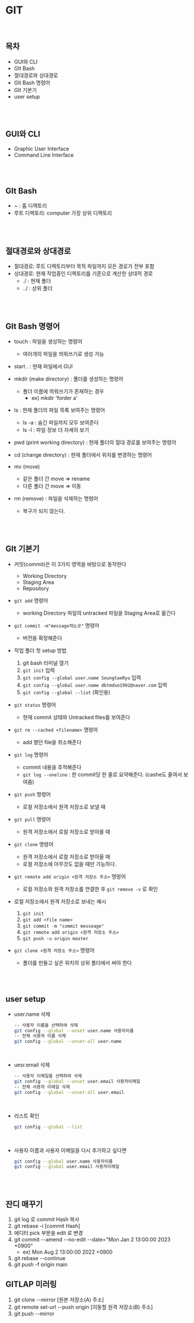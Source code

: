 # GIT

<br>

## 목차

- GUI와 CLI
- GIt Bash
- 절대경로와 상대경로
- GIt Bash 명령어
- GIt 기본기
- user setup

<br>

<br>

## GUI와 CLI

- Graphic User Interface
- Command Line Interface

<br>

<br>

## GIt Bash

- ~ : 홈 디렉토리
- 루트 디렉토리: computer 가장 상위 디렉토리

<br>

<br>

## 절대경로와 상대경로

- 절대경로: 루트 디렉토리부터 목적 파일까지 모든 경로가 전부 포함
- 상대경로: 현재 작업중인 디렉토리를 기준으로 계산한 상대적 경로
  - ./ : 현재 폴더
  - ../ : 상위 폴더

<br>

<br>

## GIt Bash 명령어

- touch : 파일을 생성하는 명령어

  - 여러개의 파일을 띄워쓰기로 생성 가능

- start . : 현재 파일에서 GUI 

- mkdir (make directory) : 폴더를 생성하는 명령어

  - 폴더 이름에 띄워쓰기가 존재하는 경우
    - ex) mkdir 'forder a'

- ls : 현재 폴더의 파일 목록 보여주는 명령어

  - ls -a : 숨긴 파일까지 모두 보여준다 
  - ls -l : 파일 정보 더 자세히 보기

- pwd (print working directory) : 현재 폴더의 절대 경로를 보여주는 명령어

- cd (change directory) : 현재 폴더에서 위치를 변경하는 명령어

- mv (move)

  - 같은 폴더 간 move => rename
  - 다른 폴더 간 move => 이동

- rm (remove) : 파일을 삭제하는 명령어

  - 복구가 되지 않는다.

<br>

<br>

## GIt 기본기

- 커밋(commit)은 이 3가지 영역을 바탕으로 동작한다
  
  - Working Directory
  - Staging Area
  - Repository

- `git add`  명령어
  - working Directory 파일의 untracked 파일을 Staging Area로 옮긴다
  
- `git commit -m"message적는곳"`  명령어
  - 버전을 확정해준다
  
- 작업 폴더 첫 setup 방법
  
  1. git bash 터미널 열기
  2. `git init` 입력
  3. `git config --global user.name SeungtaeRyu` 입력
  4. `git config --global user.name dbtmdxo1992@naver.com` 입력
  5. `git config --global --list`  (확인용)

- `git status` 명령어
  - 현재 commit 상태와 Untracked files를 보여준다
  
- `git rm --cached <filename>`  명령어
  
  - add 했던 file을 취소해준다

- `git log` 명령어
  
  - commit 내용을 추적해준다
  - `git log --oneline` : 한 commit당 한 줄로 요약해준다. (cashe도 줄여서 보여줌)

- `git push` 명령어
  
  - 로컬 저장소에서 원격 저장소로 보낼 때

- `git pull` 명령어
  
  - 원격 저장소에서 로컬 저장소로 받아올 때

- `git clone` 명령어
  
  - 원격 저장소에서 로컬 저장소로 받아올 때
  - 로컬 저장소에 아무것도 없을 때만 가능하다.

- `git remote add origin <원격 저장소 주소>`  명령어
  
  - 로컬 저장소와 원격 저장소를 연결한 후 `git remove -v` 로 확인

- 로컬 저장소에서 원격 저장소로 보내는 예시
  
  1. `git init`
  2. `git add <file name>`
  3. `git commit -m "commit messeage"`
  4. `git remote add origin <원격 저장소 주소>` 
  5. `git push -u origin master` 

- `git clone <원격 저장소 주소>` 명령어 
  
  - 폴더를 만들고 싶은 위치의 상위 폴더에서 써야 한다

<br>

<br>

## user setup

- user.name 삭제

  ```bash
  -- 사용자 이름을 선택하여 삭제
  git config --global --unset user.name 사용자이름
  -- 전체 사용자 이름 삭제
  git config --global --unset-all user.name
  ```

<br>

- uesr.email 삭제

  ```bash
  -- 사용자 이메일을 선택하여 삭제
  git config --global --unset user.email 사용자이메일
  -- 전체 사용자 이메일 삭제
  git config --global --unset-all user.email
  ```

<br>

- 리스트 확인

  ```bash
  git config --global --list
  ```

<br>

- 사용자 이름과 사용자 이메일을 다시 추가하고 싶다면

  ```bash
  git config --global user.name 사용자이름
  git config --global user.email 사용자이메일
  ```


<br><br>

## 잔디 매꾸기

1. git log 로 commit Hash 복사
2. git rebase -i [commit Hash]
3. 에디터 pick 부분을 edit 로 변경
4. git commit --amend --no-edit --date="Mon Jan 2 13:00:00 2023 +0900"
   - ex) Mon Aug 2 13:00:00 2022 +0900
5. git rebase --continue
6. git push -f origin main





## GITLAP 미러링

1. git clone --mirror [원본 저장소(A) 주소]
2. git remote set-url --push origin [이동할 원격 저장소(B) 주소]
3. git push --mirror

